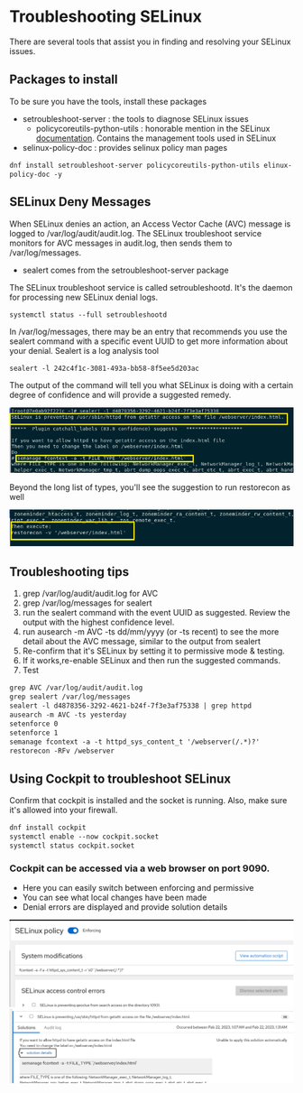 # Troubleshooting SELinux

There are several tools that assist you in finding and resolving your SELinux issues.

## Packages to install

To be sure you have the tools, install these packages

- setroubleshoot-server : the tools to diagnose SELinux issues
  - policycoreutils-python-utils : honorable mention in the SELinux [documentation](https://access.redhat.com/documentation/en-us/red_hat_enterprise_linux/9/html-single/using_selinux/index#analyzing-an-already-found-selinux-denial_troubleshooting-problems-related-to-selinux). Contains the management tools used in SELinux
- selinux-policy-doc : provides selinux policy man pages

```
dnf install setroubleshoot-server policycoreutils-python-utils elinux-policy-doc -y
```

## SELinux Deny Messages
When SELinux denies an action, an Access Vector Cache (AVC) message is logged to /var/log/audit/audit.log. The SELinux troubleshoot service monitors for AVC messages in audit.log, then sends them to /var/log/messages.
- sealert comes from the setroubleshoot-server package

The SELinux troubleshoot service is called setroubleshootd. It's the daemon for processing new SELinux denial logs. 

```
systemctl status --full setroubleshootd
```

In /var/log/messages, there may be an entry that recommends you use the sealert command with a specific event UUID to get more information about your denial. Sealert is a log analysis tool

```
sealert -l 242c4f1c-3081-493a-bb58-8f5ee5d203ac
```
The output of the command will tell you what SELinux is doing with a certain degree of confidence and will provide a suggested remedy.

![sealert output](/images/sealert.png)

Beyond the long list of types, you'll see the suggestion to run restorecon as well

![sealert output restorecon](/images/sealert-restorecon.png)

## Troubleshooting tips

1. grep /var/log/audit/audit.log for AVC
2. grep /var/log/messages for sealert
3. run the sealert command with the event UUID as suggested. Review the output with the highest confidence level.
4. run ausearch -m AVC -ts dd/mm/yyyy  (or -ts recent) to see the more detail about the AVC message, similar to the output from sealert
5. Re-confirm that it's SELinux by setting it to permissive mode & testing.
6. If it works,re-enable SELinux and then run the suggested commands.
7. Test 

```
grep AVC /var/log/audit/audit.log
grep sealert /var/log/messages
sealert -l d4878356-3292-4621-b24f-7f3e3af75338 | grep httpd
ausearch -m AVC -ts yesterday
setenforce 0
setenforce 1
semanage fcontext -a -t httpd_sys_content_t '/webserver(/.*)?'
restorecon -RFv /webserver
```
## Using Cockpit to troubleshoot SELinux

Confirm that cockpit is installed and the socket is running. Also, make sure it's allowed into your firewall.
```
dnf install cockpit
systemctl enable --now cockpit.socket
systemctl status cockpit.socket
```

### Cockpit can be accessed via a web browser on port 9090.

- Here you can easily switch between enforcing and permissive
- You can see what local changes have been made
- Denial errors are displayed and provide solution details

![cockpit-enable](/images/selinux-cockpit1.png)
![cockpit-enable](/images/selinux-cockpit2.png)


